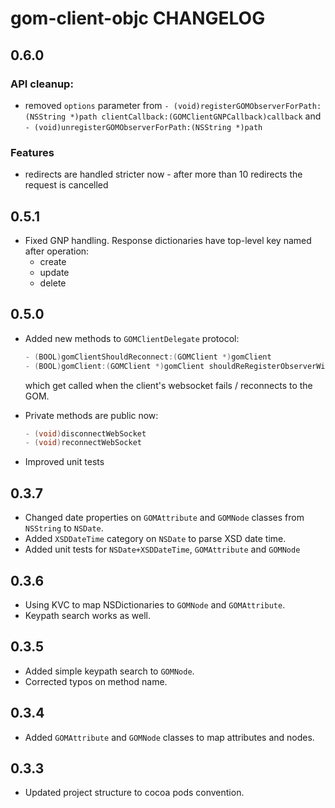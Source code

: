 # gom-client-objc CHANGELOG

## 0.6.0

### API cleanup:

- removed `options` parameter from `- (void)registerGOMObserverForPath:(NSString *)path clientCallback:(GOMClientGNPCallback)callback` and `- (void)unregisterGOMObserverForPath:(NSString *)path`

### Features

- redirects are handled stricter now - after more than 10 redirects the request is cancelled

## 0.5.1

- Fixed GNP handling. Response dictionaries have top-level key named after operation:
    - create
    - update
    - delete

## 0.5.0

- Added new methods to `GOMClientDelegate` protocol:

    ```objective-c
    - (BOOL)gomClientShouldReconnect:(GOMClient *)gomClient
    - (BOOL)gomClient:(GOMClient *)gomClient shouldReRegisterObserverWithBinding:(GOMBinding *)binding;
    ```

    which get called when the client's websocket fails / reconnects to the GOM.

- Private methods are public now:
    
    ```objective-c
    - (void)disconnectWebSocket
    - (void)reconnectWebSocket
    ```

- Improved unit tests


## 0.3.7

- Changed date properties on `GOMAttribute` and `GOMNode` classes from `NSString` to `NSDate`.
- Added `XSDDateTime` category on `NSDate` to parse XSD date time.
- Added unit tests for `NSDate+XSDDateTime`, `GOMAttribute` and `GOMNode`

## 0.3.6

- Using KVC to map NSDictionaries to `GOMNode` and `GOMAttribute`.
- Keypath search works as well.

## 0.3.5

- Added simple keypath search to `GOMNode`.
- Corrected typos on method name.

## 0.3.4

- Added `GOMAttribute` and `GOMNode` classes to map attributes and nodes.

## 0.3.3

- Updated project structure to cocoa pods convention.
